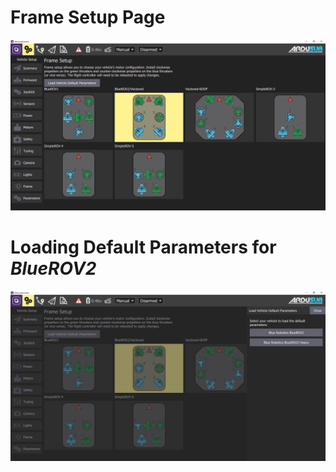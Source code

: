 # Frame Setup Page

<img src="/images/reference/reference-ardusub-frame.png" class="img-responsive img-center" style="max-height:600px;">

# Loading Default Parameters for _BlueROV2_

<img src="/images/reference/reference-ardusub-frame-parameters.png" class="img-responsive img-center" style="max-height:600px;">
